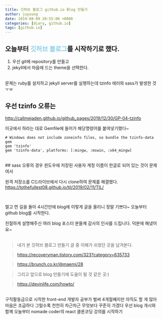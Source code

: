 ```yaml
---
title: 깃허브 블로그 github.io Blog 만들기
author: juyoung
date: 2019-08-09 20:55:00 +0800
categories: [diary, github.io]
tags: [github.io]
---
```



## 오늘부터 <font color=skyblue>깃허브 블로그</font>를 시작하기로 했다.

1. 우선 git에 repository를 만들고 
2. jekyll에서 마음에 드는 theme을 선택한다.

<br /> 
문제는 ruby를 설치하고 jekyll server를 실행하는데 tzinfo 에러와 sass가 발생한 것ㅜㅠ
<br /> 

## 우선 tzinfo 오류는 

<http://callmejaden.github.io/github_pages/2019/12/30/GP-04-tzinfo>

 이곳에서 하라는 대로 Gemfile에 들어가 해당명렁어를 붙여넣기했다~  

```
# Windows does not include zoneinfo files, so bundle the tzinfo-data gem
gem 'tzinfo'
gem 'tzinfo-data', platforms: [:mingw, :mswin, :x64_mingw]
```
<br />    
## sass 오류의 경우 
윈도우에 저장된 사용자 계정 이름이 한글로 되어 있는 것이 문제여서  

원격 저장소를 C드라이브에서 다시 clone하여 문제를 해결했다. 
<https://tothefullest08.github.io/til/2019/02/11/TIL/>
 
<br /> 



멀고 먼 길을 돌아 4시간만에 blog에 이렇게 글을 올리니 정말 기쁘다~ 오늘부터 github blog를 시작한다.


친절하게 설명해주신 여러 blog 포스터 분들께 감사의 인사를 드립니다. 덕분에 해냈어요~
<br />
<br />
> 내가 본 깃허브 블로그 만들기 글 중 이해가 쉬웠던 곳을 남겨본다.  

> <https://recoveryman.tistory.com/323?category=635733>  

> <https://brunch.co.kr/@maemi/28>

> 그리고 앞으로 blog 만들기에 도움이 될 것 같은 곳:)  

> <https://devinlife.com/howto/>


<br />
구직활동금으로 시작한 front-end 개발자 공부가 벌써 4개월째지만  
아직도 할 게 많아 마음은 조급하다  
그럴수록 천천히 차근차근 무엇보다 꾸준히 가겠다
우선 blog 개시와 함께  
 오늘부터 nomade coder의 react 클론코딩 강의를 시작하기